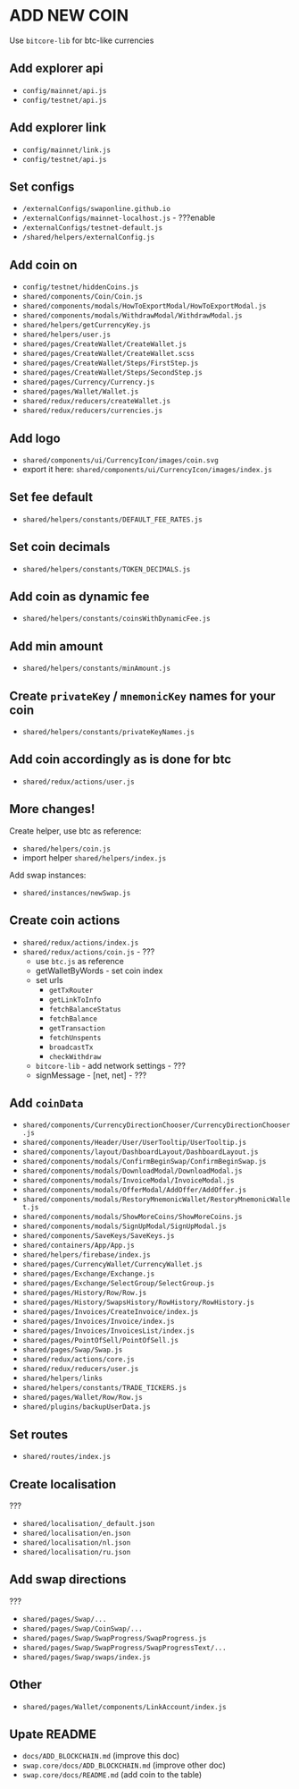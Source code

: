 # ADD NEW COIN

Use `bitcore-lib` for btc-like currencies


## Add explorer api

- `config/mainnet/api.js`
- `config/testnet/api.js`


## Add explorer link

- `config/mainnet/link.js`
- `config/testnet/api.js`


## Set configs

- `/externalConfigs/swaponline.github.io`
- `/externalConfigs/mainnet-localhost.js` - ???enable
- `/externalConfigs/testnet-default.js`
- `/shared/helpers/externalConfig.js`


## Add coin on

- `config/testnet/hiddenCoins.js`
- `shared/components/Coin/Coin.js`
- `shared/components/modals/HowToExportModal/HowToExportModal.js`
- `shared/components/modals/WithdrawModal/WithdrawModal.js`
- `shared/helpers/getCurrencyKey.js`
- `shared/helpers/user.js`
- `shared/pages/CreateWallet/CreateWallet.js`
- `shared/pages/CreateWallet/CreateWallet.scss`
- `shared/pages/CreateWallet/Steps/FirstStep.js`
- `shared/pages/CreateWallet/Steps/SecondStep.js`
- `shared/pages/Currency/Currency.js`
- `shared/pages/Wallet/Wallet.js`
- `shared/redux/reducers/createWallet.js`
- `shared/redux/reducers/currencies.js`


## Add logo

- `shared/components/ui/CurrencyIcon/images/coin.svg`
- export it here: `shared/components/ui/CurrencyIcon/images/index.js`


## Set fee default

- `shared/helpers/constants/DEFAULT_FEE_RATES.js`


## Set coin decimals

- `shared/helpers/constants/TOKEN_DECIMALS.js`


## Add coin as dynamic fee

- `shared/helpers/constants/coinsWithDynamicFee.js`


## Add min amount

- `shared/helpers/constants/minAmount.js`


## Create `privateKey` / `mnemonicKey` names for your coin

- `shared/helpers/constants/privateKeyNames.js`


## Add coin accordingly as is done for btc

- `shared/redux/actions/user.js`


## More changes!

Create helper, use btc as reference:

- `shared/helpers/coin.js`
- import helper `shared/helpers/index.js`

Add swap instances:

- `shared/instances/newSwap.js`


## Create coin actions

- `shared/redux/actions/index.js`
- `shared/redux/actions/coin.js` - ???
	* use `btc.js` as reference
	* getWalletByWords - set coin index
	* set urls
		- `getTxRouter`
		- `getLinkToInfo`
		- `fetchBalanceStatus`
		- `fetchBalance`
		- `getTransaction`
		- `fetchUnspents`
		- `broadcastTx`
		- `checkWithdraw`
	* `bitcore-lib` - add network settings - ???
	* signMessage - [net, net] - ???


## Add `coinData`

- `shared/components/CurrencyDirectionChooser/CurrencyDirectionChooser.js`
- `shared/components/Header/User/UserTooltip/UserTooltip.js`
- `shared/components/layout/DashboardLayout/DashboardLayout.js`
- `shared/components/modals/ConfirmBeginSwap/ConfirmBeginSwap.js`
- `shared/components/modals/DownloadModal/DownloadModal.js`
- `shared/components/modals/InvoiceModal/InvoiceModal.js`
- `shared/components/modals/OfferModal/AddOffer/AddOffer.js`
- `shared/components/modals/RestoryMnemonicWallet/RestoryMnemonicWallet.js`
- `shared/components/modals/ShowMoreCoins/ShowMoreCoins.js`
- `shared/components/modals/SignUpModal/SignUpModal.js`
- `shared/components/SaveKeys/SaveKeys.js`
- `shared/containers/App/App.js`
- `shared/helpers/firebase/index.js`
- `shared/pages/CurrencyWallet/CurrencyWallet.js`
- `shared/pages/Exchange/Exchange.js`
- `shared/pages/Exchange/SelectGroup/SelectGroup.js`
- `shared/pages/History/Row/Row.js`
- `shared/pages/History/SwapsHistory/RowHistory/RowHistory.js`
- `shared/pages/Invoices/CreateInvoice/index.js`
- `shared/pages/Invoices/Invoice/index.js`
- `shared/pages/Invoices/InvoicesList/index.js`
- `shared/pages/PointOfSell/PointOfSell.js`
- `shared/pages/Swap/Swap.js`
- `shared/redux/actions/core.js`
- `shared/redux/reducers/user.js`
- `shared/helpers/links`
- `shared/helpers/constants/TRADE_TICKERS.js`
- `shared/pages/Wallet/Row/Row.js`
- `shared/plugins/backupUserData.js`


## Set routes

- `shared/routes/index.js`


## Create localisation

???
- `shared/localisation/_default.json`
- `shared/localisation/en.json`
- `shared/localisation/nl.json`
- `shared/localisation/ru.json`


## Add swap directions

???
- `shared/pages/Swap/...`
- `shared/pages/Swap/CoinSwap/...`
- `shared/pages/Swap/SwapProgress/SwapProgress.js`
- `shared/pages/Swap/SwapProgress/SwapProgressText/...`
- `shared/pages/Swap/swaps/index.js`


## Other

- `shared/pages/Wallet/components/LinkAccount/index.js`


## Upate README

- `docs/ADD_BLOCKCHAIN.md` (improve this doc)
- `swap.core/docs/ADD_BLOCKCHAIN.md` (improve other doc)
- `swap.core/docs/README.md` (add coin to the table)
